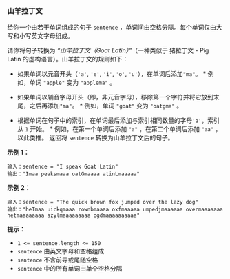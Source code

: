 ### 山羊拉丁文 ###
给你一个由若干单词组成的句子 `sentence` ，单词间由空格分隔。每个单词仅由大写和小写英文字母组成。

请你将句子转换为 _“_山羊拉丁文（_Goat Latin_）_”_（一种类似于 猪拉丁文 - Pig Latin 的虚构语言）。山羊拉丁文的规则如下：

* 如果单词以元音开头（`'a'`, `'e'`, `'i'`, `'o'`, `'u'`），在单词后添加`"ma"`。    * 例如，单词 `"apple"` 变为 `"applema"` 。

* 如果单词以辅音字母开头（即，非元音字母），移除第一个字符并将它放到末尾，之后再添加`"ma"`。    * 例如，单词 `"goat"` 变为 `"oatgma"` 。

* 根据单词在句子中的索引，在单词最后添加与索引相同数量的字母`'a'`，索引从 `1` 开始。    * 例如，在第一个单词后添加 `"a"` ，在第二个单词后添加 `"aa"` ，以此类推。
返回将 `sentence` 转换为山羊拉丁文后的句子。



**示例 1：**

```
输入：sentence = "I speak Goat Latin"
输出："Imaa peaksmaaa oatGmaaaa atinLmaaaaa"
```

**示例 2：**

```
输入：sentence = "The quick brown fox jumped over the lazy dog"
输出："heTmaa uickqmaaa rownbmaaaa oxfmaaaaa umpedjmaaaaaa overmaaaaaaa hetmaaaaaaaa azylmaaaaaaaaa ogdmaaaaaaaaaa"
```



**提示：**

* `1 <= sentence.length <= 150`
* `sentence` 由英文字母和空格组成
* `sentence` 不含前导或尾随空格
* `sentence` 中的所有单词由单个空格分隔

